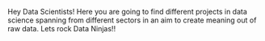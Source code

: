 Hey Data Scientists! Here you are going to find different projects in data science spanning from different sectors in an aim to create meaning out of raw data. Lets rock Data Ninjas!!
